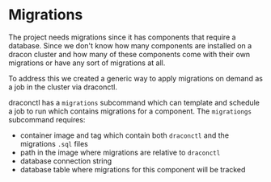 # Migrations

The project needs migrations since it has components that require a database.
Since we don't know how many components are installed on a dracon cluster and
how many of these components come with their own migrations or have any sort of
migrations at all.

To address this we created a generic way to apply migrations on demand as a job 
in the cluster via draconctl.

draconctl has a `migrations` subcommand which can template and schedule a job
to run which contains migrations for a component.
The `migrationgs` subcommand requires:
* container image and tag which contain both `draconctl` and the migrations `.sql` files
* path in the image where migrations are relative to `draconctl`
* database connection string
* database table where migrations for this component will be tracked
